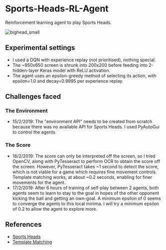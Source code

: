 # Sports-Heads-RL-Agent
Reinforcement learning agent to play Sports Heads.

![bighead_small](https://user-images.githubusercontent.com/27071473/52899855-dfb8f800-3229-11e9-9a4d-e8b499c53f03.png)

## Experimental settings
* I used a DQN with experience replay (not prioritised), nothing special.
* The ~950x650 screen is shrunk into 200x200 before feeding into 2-hidden-layer Keras model with ReLU activation.
* The agent uses an epsilon-greedy method of selecting its action, with epsilon=1.0 and decay=0.9995 per experience replay.

## Challenges faced
### The Environment
* 15/2/2019: The "environment API" needs to be created from scratch because there was no available API for Sports Heads. I used PyAutoGui to control the agents.
### The Score
* 16/2/2019: The score can only be interpreted off the screen, so I tried OpenCV, along with PyTesseract to perform OCR to obtain the score off the screen. However, PyTesseract takes ~1 second to detect the score, which is not viable for a game which requires fine movement controls. Template matching works, at about ~0.2 seconds, enabling for finer movements for the agent.
* 17/2/2019: After 6 hours of training of self-play between 2 agents, both agents seem to learn to stay to the goal in hopes of the other opponent kicking the ball and getting an own-goal. A minimum epsilon of 0 seems to converge the agents to this local minima. I will try a minimum epsilon of 0.2 to allow the agent to explore more.

## References
* [Sports Heads](http://hazardousgames123.weebly.com/sports-heads.html)
* [Template Matching](https://www.geeksforgeeks.org/template-matching-using-opencv-in-python/)

